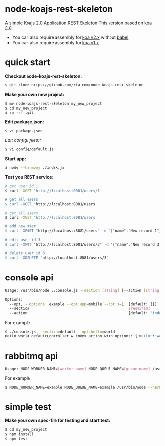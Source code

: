 node-koajs-rest-skeleton
===================

A simple [Koajs 2.0 Application REST Skeleton](https://github.com/ria-com/node-koajs-rest-skeleton)
This version based on [koa 2.0](https://github.com/koajs/koa/tree/v2.x). 

  * You can also require assembly for [koa v2.x](https://github.com/ria-com/node-koajs-rest-skeleton/tree/v2.x) without [babel](https://babeljs.io)
  * You can also require assembly for [koa v1.x](https://github.com/ria-com/node-koajs-rest-skeleton/tree/v1.x)
    

quick start
===========

**Checkout node-koajs-rest-skeleton:**

```sh
$ git clone https://github.com/ria-com/node-koajs-rest-skeleton
```

**Make your own new project:**

```sh
$ mv node-koajs-rest-skeleton my_new_project
$ cd my_new_project
$ rm -rf .git
```

**Edit package.json:**

```sh
$ vi package.json
```

**Edit config/* files:**

```sh
$ vi config/default.js
```

**Start app:**
```sh
$ node --harmony ./index.js
```

**Test you REST service:**
```sh
# get user id 1
$ curl -XGET "http://localhost:8081/users/1

# get all users
$ curl -XGET "http://localhost:8081/users

# get all users
$ curl -XGET "http://localhost:8081/users

# add new user
$ curl -XPOST "http://localhost:8081/users" -d '{"name":"New record 1"}' -H 'Content-Type: application/json'

# edit user id 3
$ curl -XPUT "http://localhost:8081/users/3" -d '{"name":"New record 3"}' -H 'Content-Type: application/json'

# delete user id 3
$ curl -XDELETE "http://localhost:8081/users/3"
```


console api
===========

```sh
Usage: /usr/bin/node ./console.js --section [string] [--action [string]] [--opt [object]]

Options:
  --opt, --options  example --opt.app=mobile --opt.s=1  [default: {}]
  --section                                             [required]
  --action                                              [default: "index"]
```

For example 
```sh
$ ./console.js --section=default --opt.hello=world
Hello world defaultController & index action with options: {"hello":"world"}
```

rabbitmq api
============

```sh
Usage: NODE_WORKER_NAME=[worker_name] NODE_QUEUE_NAME=[queue_name] /usr/bin/node --harmony ./worker.js
```

For example 
```sh
$ NODE_WORKER_NAME=example NODE_QUEUE_NAME=example /usr/bin/node --harmony ./worker.js
```


simple test
===========

**Make your own spec-file for testing and start test:**

```sh
$ cd my_new_project
$ npm install
$ npm test
```
